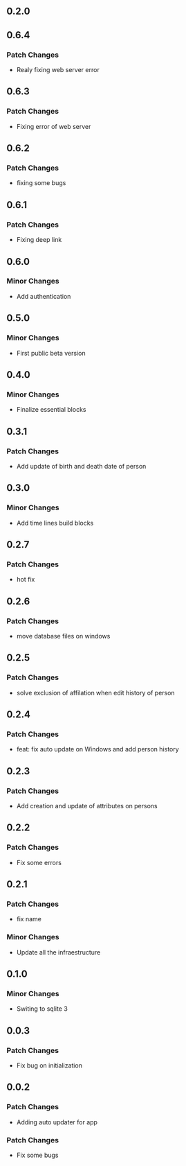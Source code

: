 ## 0.2.0

## 0.6.4

### Patch Changes

- Realy fixing web server error

## 0.6.3

### Patch Changes

- Fixing error of web server

## 0.6.2

### Patch Changes

- fixing some bugs

## 0.6.1

### Patch Changes

- Fixing deep link

## 0.6.0

### Minor Changes

- Add authentication

## 0.5.0

### Minor Changes

- First public beta version

## 0.4.0

### Minor Changes

- Finalize essential blocks

## 0.3.1

### Patch Changes

- Add update of birth and death date of person

## 0.3.0

### Minor Changes

- Add time lines build blocks

## 0.2.7

### Patch Changes

- hot fix

## 0.2.6

### Patch Changes

- move database files on windows

## 0.2.5

### Patch Changes

- solve exclusion of affilation when edit history of person

## 0.2.4

### Patch Changes

- feat: fix auto update on Windows and add person history

## 0.2.3

### Patch Changes

- Add creation and update of attributes on persons

## 0.2.2

### Patch Changes

- Fix some errors

## 0.2.1

### Patch Changes

- fix name

### Minor Changes

- Update all the infraestructure

## 0.1.0

### Minor Changes

- Switing to sqlite 3

## 0.0.3

### Patch Changes

- Fix bug on initialization

## 0.0.2

### Patch Changes

- Adding auto updater for app

### Patch Changes

- Fix some bugs
